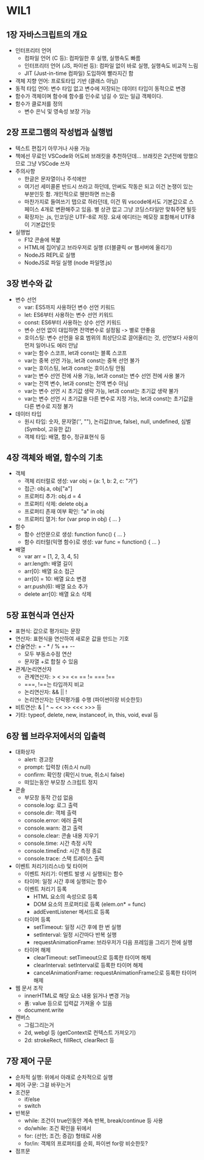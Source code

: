 # WIL1
## 1장 자바스크립트의 개요
* 인터프리터 언어
    * 컴파일 언어 (C 등): 컴파일한 후 실행, 실행속도 빠름
    * 인터프리터 언어 (JS, 파이썬 등): 컴파일 없이 바로 실행, 실행속도 비교적 느림
    * JIT (Just-in-time 컴파일) 도입하여 빨라지긴 함
* 객체 지향 언어: 프로토타입 기반 (클래스 아님)
* 동적 타입 언어: 변수 타입 없고 변수에 저장되는 데이터 타입이 동적으로 변경
* 함수가 객체이며 함수에 함수를 인수로 넘길 수 있는 일급 객체이다.
* 함수가 클로저를 정의
    * 변수 은닉 및 영속성 보장 가능

## 2장 프로그램의 작성법과 실행법
* 텍스트 편집기 아무거나 사용 가능
* 책에선 무료인 VSCode와 어도비 브래킷을 추천하던데... 브래킷은 2년전에 망했으므로 그냥 VSCode 쓰자
* 주의사항
    * 한글은 문자열이나 주석에만
    * 여기선 세미콜론 반드시 쓰라고 하던데, 안써도 작동은 되고 이건 논쟁이 있는 부분인듯 함. 개인적으로 웬만하면 쓰는중
    * 마찬가지로 들여쓰기 탭으로 하라던데, 이건 뭐 vscode에서도 기본값으로 스페이스 4개로 변환해주고 있음. 별 상관 없고 그냥 코딩스타일만 맞춰주면 될듯
    * 확장자는 .js, 인코딩은 UTF-8로 저장. 요새 에디터는 메모장 포함해서 UTF8이 기본값인듯
* 실행법
    * F12 콘솔에 복붙
    * HTML에 집어넣고 브라우저로 실행 (더블클릭 or 웹서버에 올리기)
    * NodeJS REPL로 실행
    * NodeJS로 파일 실행 (node 파일명.js)

## 3장 변수와 값
* 변수 선언
    * var: ES5까지 사용하던 변수 선언 키워드
    * let: ES6부터 사용하는 변수 선언 키워드
    * const: ES6부터 사용하는 상수 선언 키워드
    * 변수 선언 없이 대입하면 전역변수로 설정됨 -> 별로 안좋음
    * 호이스팅: 변수 선언을 유효 범위의 최상단으로 끌어올리는 것, 선언보다 사용이 먼저 일어나도 에러 안남
    * var는 함수 스코프, let과 const는 블록 스코프
    * var는 중복 선언 가능, let과 const는 중복 선언 불가
    * var는 호이스팅, let과 const는 호이스팅 안됨
    * var는 변수 선언 전에 사용 가능, let과 const는 변수 선언 전에 사용 불가
    * var는 전역 변수, let과 const는 전역 변수 아님
    * var는 변수 선언 시 초기값 생략 가능, let과 const는 초기값 생략 불가
    * var는 변수 선언 시 초기값을 다른 변수로 지정 가능, let과 const는 초기값을 다른 변수로 지정 불가
* 데이터 타입
    * 원시 타입: 숫자, 문자열('', ""), 논리값(true, false), null, undefined, 심벌(Symbol, 고유한 값)
    * 객체 타입: 배열, 함수, 정규표현식 등

## 4장 객체와 배열, 함수의 기초
* 객체
    * 객체 리터럴로 생성: var obj = {a: 1, b: 2, c: "가"}
    * 접근: obj.a, obj["a"]
    * 프로퍼티 추가: obj.d = 4
    * 프로퍼티 삭제: delete obj.a
    * 프로퍼티 존재 여부 확인: "a" in obj
    * 프로퍼티 열거: for (var prop in obj) { ... }
* 함수
    * 함수 선언문으로 생성: function func() { ... }
    * 함수 리터럴(익명 함수)로 생성: var func = function() { ... }
* 배열
    * var arr = [1, 2, 3, 4, 5]
    * arr.length: 배열 길이
    * arr[0]: 배열 요소 접근
    * arr[0] = 10: 배열 요소 변경
    * arr.push(6): 배열 요소 추가
    * delete arr[0]: 배열 요소 삭제

## 5장 표현식과 연산자
* 표현식: 값으로 평가되는 문장
* 연산자: 표현식을 연산하여 새로운 값을 만드는 기호
* 산술연산: + - * / % ++ --
  * 모두 부동소수점 연산
  * 문자열 +로 합칠 수 있음
* 관계/논리연산자
    * 관계연산자: > < >= <= == != === !==
    * ===, !==는 타입까지 비교
    * 논리연산자: && || !
    * 논리연산자는 단락평가를 수행 (파이썬이랑 비슷한듯)
* 비트연산: & | ^ ~ << >> <<< >>> 등
* 기타: typeof, delete, new, instanceof, in, this, void, eval 등

## 6장 웹 브라우저에서의 입출력
* 대화상자
    * alert: 경고창
    * prompt: 입력창 (취소시 null)
    * confirm: 확인창 (확인시 true, 취소시 false)
    * 떠있는동안 부모창 스크립트 정지
* 콘솔
    * 부모창 동작 간섭 없음
    * console.log: 로그 출력
    * console.dir: 객체 출력
    * console.error: 에러 출력
    * console.warn: 경고 출력
    * console.clear: 콘솔 내용 지우기
    * console.time: 시간 측정 시작
    * console.timeEnd: 시간 측정 종료
    * console.trace: 스택 트레이스 출력
* 이벤트 처리기(리스너) 및 타이머
    * 이벤트 처리기: 이벤트 발생 시 실행되는 함수
    * 타이머: 일정 시간 후에 실행되는 함수
    * 이벤트 처리기 등록
        * HTML 요소의 속성으로 등록
        * DOM 요소의 프로퍼티로 등록 (elem.on* = func)
        * addEventListener 메서드로 등록
    * 타이머 등록
        * setTimeout: 일정 시간 후에 한 번 실행
        * setInterval: 일정 시간마다 반복 실행
        * requestAnimationFrame: 브라우저가 다음 프레임을 그리기 전에 실행
    * 타이머 해제
        * clearTimeout: setTimeout으로 등록한 타이머 해제
        * clearInterval: setInterval로 등록한 타이머 해제
        * cancelAnimationFrame: requestAnimationFrame으로 등록한 타이머 해제
* 웹 문서 조작
    * innerHTML로 해당 요소 내용 읽거나 변경 가능
    * 폼: value 등으로 입력값 가져올 수 있음
    * document.write
* 캔버스
    * 그림그리는거
    * 2d, webgl 등 (getContext로 컨텍스트 가져오기)
    * 2d: strokeRect, fillRect, clearRect 등

## 7장 제어 구문
* 순차적 실행: 위에서 아래로 순차적으로 실행
* 제어 구문: 그걸 바꾸는거
* 조건문
    * if/else
    * switch
* 반복문
    * while: 조건이 true인동안 계속 반복, break/continue 등 사용
    * do/while: 조건 확인을 뒤에서
    * for: (선언; 조건; 증감) 형태로 사용
    * for/in: 객체의 프로퍼티를 순회, 파이썬 for랑 비슷한듯?
* 점프문